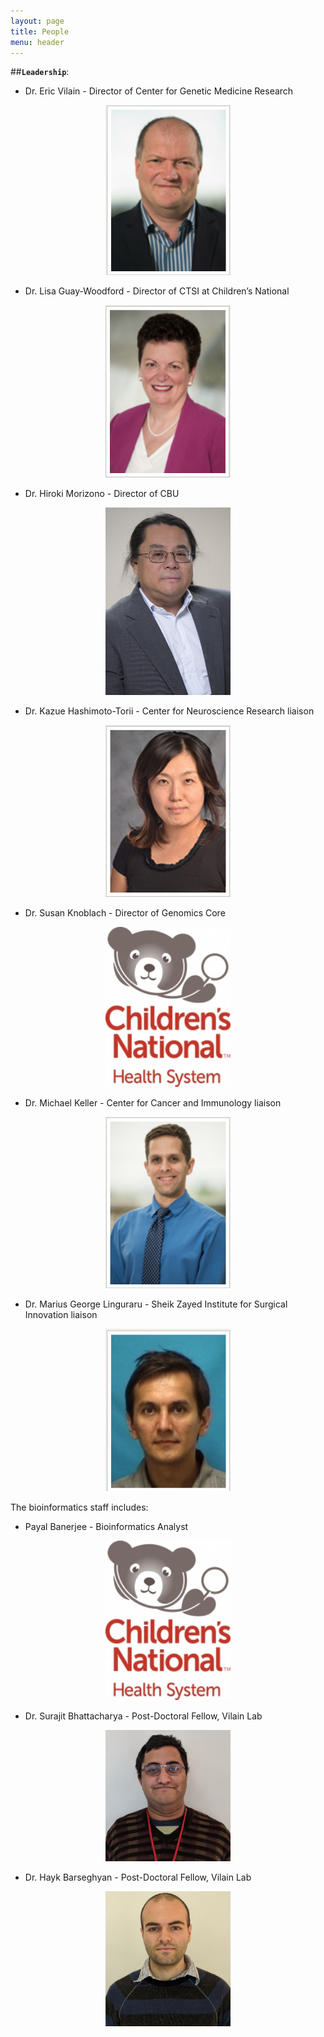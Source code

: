 ```yaml
---
layout: page
title: People
menu: header
---
```


##**`Leadership`**:

* Dr. Eric Vilain - Director of Center for Genetic Medicine Research 
<p align="center">
  <img src="images/eric.png " width="200"/>
</p>

* Dr. Lisa Guay-Woodford - Director of CTSI at Children’s National
<p align="center">
  <img src="images/lisa.png " width="200"/>
</p>

* Dr. Hiroki Morizono - Director of CBU
<p align="center">
  <img src="images/hiroki.jpg " width="200"/>
</p>

* Dr. Kazue Hashimoto-Torii - Center for Neuroscience Research liaison
<p align="center">
  <img src="images/kazue.png " width="200"/>
</p>

* Dr. Susan Knoblach - Director of Genomics Core
<p align="center">
  <img src="images/ChildrensNational.jpg " width="200"/>
</p>

* Dr. Michael Keller - Center for Cancer and Immunology liaison
<p align="center">
  <img src="images/mike.png " width="200"/>
</p>

* Dr. Marius George Linguraru - Sheik Zayed Institute for Surgical Innovation liaison
<p align="center">
  <img src="images/ling.png " width="200"/>
</p>

The bioinformatics staff includes:

* Payal Banerjee - Bioinformatics Analyst
<p align="center">
  <img src="images/ChildrensNational.jpg " width="200"/>
</p>

* Dr. Surajit Bhattacharya - Post-Doctoral Fellow, Vilain Lab
<p align="center">
  <img src="images/surajit.jpg " width="200"/>
</p>

* Dr. Hayk Barseghyan - Post-Doctoral Fellow, Vilain Lab
<p align="center">
  <img src="images/hayk.jpg " width="200"/>
</p>



